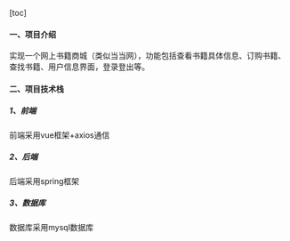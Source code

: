 [toc]

#### 一、项目介绍

实现一个网上书籍商城（类似当当网），功能包括查看书籍具体信息、订购书籍、查找书籍、用户信息界面，登录登出等。

#### 二、项目技术栈

##### 1、前端

前端采用vue框架+axios通信

##### 2、后端

后端采用spring框架

##### 3、数据库

数据库采用mysql数据库
